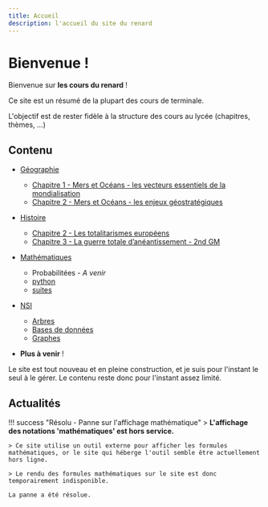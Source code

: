```yaml
---
title: Accueil 
description: l'accueil du site du renard
---
```

# Bienvenue !

Bienvenue sur **les cours du renard** ! 

Ce site est un résumé de la plupart des cours de terminale.

L'objectif est de rester fidèle à la structure des cours au lycée (chapitres, thèmes, ...)

## Contenu

- [Géographie](Geographie/index.md)
    - [Chapitre 1 - Mers et Océans - les vecteurs essentiels de la mondialisation](Geographie/1-Mers-et-Oceans.md)
    - [Chapitre 2 - Mers et Océans - les enjeux géostratégiques](Geographie/2-Mers-et-Oceans.md)
- [Histoire](Histoire/index.md)
    - [Chapitre 2 - Les totalitarismes européens](Histoire/2-totalitarismes_europeens.md)
    - [Chapitre 3 - La guerre totale d’anéantissement - 2nd GM](Histoire/3-2nd_GM.md)
- [Mathématiques](Mathematiques/index.md)
    - Probabilitées - _A venir_
    - [python](Mathematiques/python.md)
    - [suites](Mathematiques/suites.md)
- [NSI](NSI/index.md)
    - [Arbres](NSI/Arbres.md)
    - [Bases de données](NSI/Bases_de_donnees.md)
    - [Graphes](NSI/Graphes.md)

- **Plus à venir** !

Le site est tout nouveau et en pleine construction, et je suis pour l'instant le seul à le gérer. Le contenu reste donc pour l'instant assez limité.

## Actualités

!!! success "Résolu - Panne sur l'affichage mathématique"
    > **L'affichage des notations 'mathématiques' est hors service.**
    
    > Ce site utilise un outil externe pour afficher les formules mathématiques, or le site qui héberge l'outil semble être actuellement hors ligne. 
    
    > Le rendu des formules mathématiques sur le site est donc temporairement indisponible.

    La panne a été résolue.